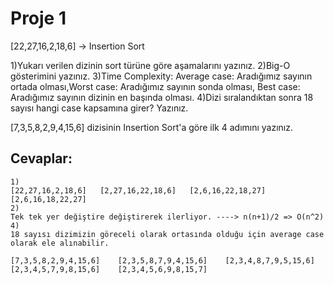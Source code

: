 # Proje 1
[22,27,16,2,18,6] -> Insertion Sort

1)Yukarı verilen dizinin sort türüne göre aşamalarını yazınız.
2)Big-O gösterimini yazınız.
3)Time Complexity: Average case: Aradığımız sayının ortada olması,Worst case: Aradığımız sayının sonda olması, Best case: Aradığımız sayının dizinin en başında olması.
4)Dizi sıralandıktan sonra 18 sayısı hangi case kapsamına girer? Yazınız.


[7,3,5,8,2,9,4,15,6] dizisinin Insertion Sort'a göre ilk 4 adımını yazınız.

## Cevaplar:
    1)
    [22,27,16,2,18,6]   [2,27,16,22,18,6]   [2,6,16,22,18,27]   [2,6,16,18,22,27] 
    2)
    Tek tek yer değiştire değiştirerek ilerliyor. ----> n(n+1)/2 => O(n^2)
    4)
    18 sayısı dizimizin göreceli olarak ortasında olduğu için average case olarak ele alınabilir.

    [7,3,5,8,2,9,4,15,6]    [2,3,5,8,7,9,4,15,6]    [2,3,4,8,7,9,5,15,6]    [2,3,4,5,7,9,8,15,6]    [2,3,4,5,6,9,8,15,7]